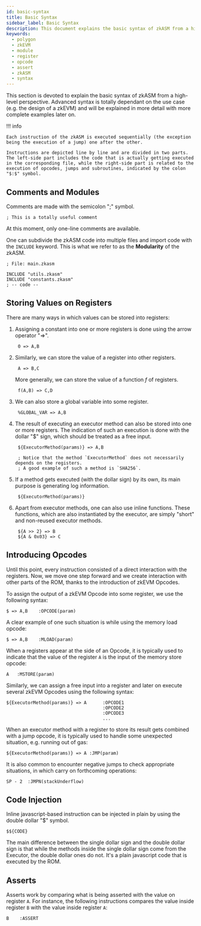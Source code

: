 ```yaml
---
id: basic-syntax
title: Basic Syntax
sidebar_label: Basic Syntax
description: This document explains the basic syntax of zkASM from a high-level perspective. Advanced syntax is totally dependant on the use case.
keywords:
  - polygon
  - zkEVM
  - module
  - register
  - opcode
  - assert
  - zkASM
  - syntax
---
```


This section is devoted to explain the basic syntax of zkASM from a high-level perspective. Advanced syntax is totally dependant on the use case (e.g. the design of a zkEVM) and will be explained in more detail with more complete examples later on.

!!! info

    Each instruction of the zkASM is executed sequentially (the exception being the execution of a jump) one after the other.

    Instructions are depicted line by line and are divided in two parts. The left-side part includes the code that is actually getting executed in the corresponding file, while the right-side part is related to the execution of opcodes, jumps and subroutines, indicated by the colon "$:$" symbol.

## Comments and Modules

Comments are made with the semicolon "$;$" symbol.

```
; This is a totally useful comment
```

At this moment, only one-line comments are available.

One can subdivide the zkASM code into multiple files and import code with the `INCLUDE` keyword. This is what we refer to as the **Modularity** of the zkASM.

```
; File: main.zkasm

INCLUDE "utils.zkasm"
INCLUDE "constants.zkasm"
; -- code --
```

## Storing Values on Registers

There are many ways in which values can be stored into registers:

1. Assigning a constant into one or more registers is done using the arrow operator "=>".

        0 => A,B

2. Similarly, we can store the value of a register into other registers.

        A => B,C

    More generally, we can store the value of a function $f$ of registers.

        f(A,B) => C,D

3. We can also store a global variable into some register.

        %GLOBAL_VAR => A,B

4. The result of executing an executor method can also be stored into one or more registers. The indication of such an execution is done with the dollar "$" sign, which should be treated as a free input.

        ${ExecutorMethod(params)} => A,B

        ; Notice that the method `ExecutorMethod` does not necessarily depends on the registers.
        ; A good example of such a method is `SHA256`.

5. If a method gets executed (with the dollar sign) by its own, its main purpose is generating log information.

        ${ExecutorMethod(params)}

6. Apart from executor methods, one can also use inline functions. These functions, which are also instantiated by the executor, are simply "short" and non-reused executor methods.

        ${A >> 2} => B
        ${A & 0x03} => C

## Introducing Opcodes

Until this point, every instruction consisted of a direct interaction with the registers. Now, we move one step forward and we create interaction with other parts of the ROM, thanks to the introduction of zkEVM Opcodes.

To assign the output of a zkEVM Opcode into some register, we use the following syntax:

```
$ => A,B    :OPCODE(param)
```

A clear example of one such situation is while using the memory load opcode:

```
$ => A,B    :MLOAD(param)
```

When a registers appear at the side of an Opcode, it is typically used to indicate that the value of the register `A` is the input of the memory store opcode:

```
A   :MSTORE(param)
```

Similarly, we can assign a free input into a register and later on execute several zkEVM Opcodes using the following syntax:

```
${ExecutorMethod(params)} => A      :OPCODE1
                                    :OPCODE2
                                    :OPCODE3
                                    ...
```

When an executor method with a register to store its result gets combined with a jump opcode, it is typically used to handle some unexpected situation, e.g. running out of gas:

```
${ExecutorMethod(params)} => A :JMP(param)
```

It is also common to encounter negative jumps to check appropriate situations, in which carry on forthcoming operations:

```
SP - 2  :JMPN(stackUnderflow)
```

## Code Injection

Inline javascript-based instruction can be injected in plain by using the double dollar "$" symbol.

```
$${CODE}
```

The main difference between the single dollar sign and the double dollar sign is that while the methods inside the single dollar sign come from the Executor, the double dollar ones do not. It's a plain javascript code that is executed by the ROM.

## Asserts

Asserts work by comparing what is being asserted with the value on register `A`. For instance, the following instructions compares the value inside register `B` with the value inside register `A`:

```
B    :ASSERT
```
